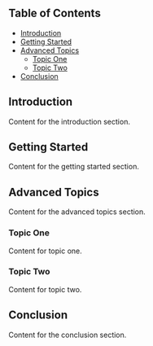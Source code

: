 ## Table of Contents
- [Introduction](#introduction)
- [Getting Started](#getting-started)
- [Advanced Topics](#advanced-topics)
  - [Topic One](#topic-one)
  - [Topic Two](#topic-two)
- [Conclusion](#conclusion)




## Introduction
Content for the introduction section.

## Getting Started
Content for the getting started section.

## Advanced Topics
Content for the advanced topics section.

### Topic One
Content for topic one.

### Topic Two
Content for topic two.

## Conclusion
Content for the conclusion section.
